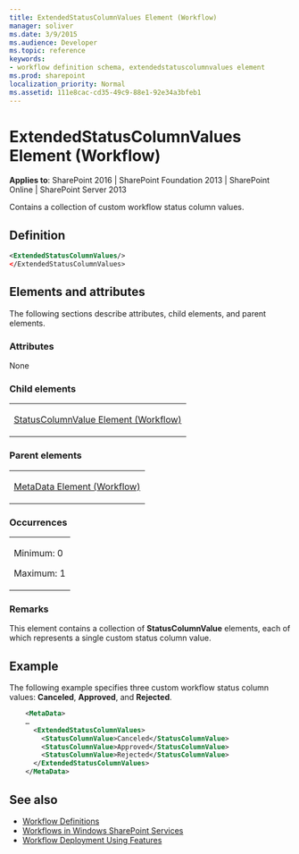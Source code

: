 ```yaml
---
title: ExtendedStatusColumnValues Element (Workflow)
manager: soliver
ms.date: 3/9/2015
ms.audience: Developer
ms.topic: reference
keywords:
- workflow definition schema, extendedstatuscolumnvalues element
ms.prod: sharepoint
localization_priority: Normal
ms.assetid: 111e8cac-cd35-49c9-88e1-92e34a3bfeb1
---
```


# ExtendedStatusColumnValues Element (Workflow)

**Applies to**: SharePoint 2016 | SharePoint Foundation 2013 | SharePoint Online | SharePoint Server 2013

Contains a collection of custom workflow status column values.

## Definition

```XML
<ExtendedStatusColumnValues/>
</ExtendedStatusColumnValues>
```

## Elements and attributes

The following sections describe attributes, child elements, and parent elements.

### Attributes

None

### Child elements

<table>
<colgroup>
<col width="100%" />
</colgroup>
<tbody>
<tr class="odd">
<td align="left"><p><a href="statuscolumnvalue-element-workflow.md">StatusColumnValue Element (Workflow)</a></p></td>
</tr>
</tbody>
</table>

### Parent elements

<table>
<colgroup>
<col width="100%" />
</colgroup>
<tbody>
<tr class="odd">
<td align="left"><p><a href="metadata-element-workflow.md">MetaData Element (Workflow)</a></p></td>
</tr>
</tbody>
</table>

### Occurrences

<table>
<colgroup>
<col width="100%" />
</colgroup>
<tbody>
<tr class="odd">
<td align="left"><p>Minimum: 0</p>
<p>Maximum: 1</p></td>
</tr>
</tbody>
</table>

### Remarks

This element contains a collection of **StatusColumnValue** elements, each of which represents a single custom status column value.

## Example

The following example specifies three custom workflow status column values: **Canceled**, **Approved**, and **Rejected**.

```XML
    <MetaData>
    …
      <ExtendedStatusColumnValues>
        <StatusColumnValue>Canceled</StatusColumnValue>
        <StatusColumnValue>Approved</StatusColumnValue>
        <StatusColumnValue>Rejected</StatusColumnValue>
      </ExtendedStatusColumnValues>  
    </MetaData>
```

## See also

- [Workflow Definitions](workflow-definitions.md)
- [Workflows in Windows SharePoint Services](https://msdn.microsoft.com/library/be0888d4-20b2-4d39-bf28-2d8a71829d8e(Office.15).aspx)
- [Workflow Deployment Using Features](https://msdn.microsoft.com/library/ad294f09-483d-4e87-bd19-fa37795ed558(Office.15).aspx)






